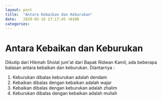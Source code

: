 ```yaml
---
layout: post
title:  "Antara Kebaikan dan Keburukan"
date:   2020-05-16 17:17:45 +0100
categories:
---
```


# Antara Kebaikan dan Keburukan

Dikutip dari Hikmah Sholat jum'at dari Bapak Ridwan Kamil, 
ada beberapa balasan antara kebaikan dan keburukan.
Diantarnya :
1. Keburukan dibalas keburukan adalah dendam
2. Kebaikan dibalas dengan kebaikan adalah wajar
3. Kebaikan dibalas dengan keburukan adalah zhalim
4. Keburukan dibalas dengan kebaikan adalah muliah

